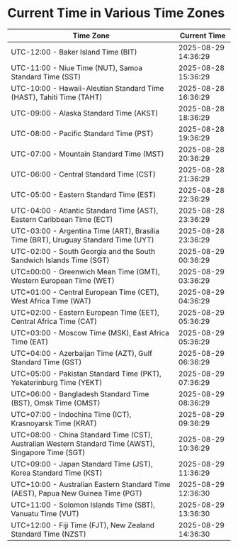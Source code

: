 # Current Time in Various Time Zones

| Time Zone | Current Time |
|-----------|--------------|
| UTC-12:00 - Baker Island Time (BIT) | 2025-08-29 14:36:29 |
| UTC-11:00 - Niue Time (NUT), Samoa Standard Time (SST) | 2025-08-28 15:36:29 |
| UTC-10:00 - Hawaii-Aleutian Standard Time (HAST), Tahiti Time (TAHT) | 2025-08-28 16:36:29 |
| UTC-09:00 - Alaska Standard Time (AKST) | 2025-08-28 18:36:29 |
| UTC-08:00 - Pacific Standard Time (PST) | 2025-08-28 19:36:29 |
| UTC-07:00 - Mountain Standard Time (MST) | 2025-08-28 20:36:29 |
| UTC-06:00 - Central Standard Time (CST) | 2025-08-28 21:36:29 |
| UTC-05:00 - Eastern Standard Time (EST) | 2025-08-28 22:36:29 |
| UTC-04:00 - Atlantic Standard Time (AST), Eastern Caribbean Time (ECT) | 2025-08-28 23:36:29 |
| UTC-03:00 - Argentina Time (ART), Brasília Time (BRT), Uruguay Standard Time (UYT) | 2025-08-28 23:36:29 |
| UTC-02:00 - South Georgia and the South Sandwich Islands Time (SGT) | 2025-08-29 00:36:29 |
| UTC±00:00 - Greenwich Mean Time (GMT), Western European Time (WET) | 2025-08-29 03:36:29 |
| UTC+01:00 - Central European Time (CET), West Africa Time (WAT) | 2025-08-29 04:36:29 |
| UTC+02:00 - Eastern European Time (EET), Central Africa Time (CAT) | 2025-08-29 05:36:29 |
| UTC+03:00 - Moscow Time (MSK), East Africa Time (EAT) | 2025-08-29 05:36:29 |
| UTC+04:00 - Azerbaijan Time (AZT), Gulf Standard Time (GST) | 2025-08-29 06:36:29 |
| UTC+05:00 - Pakistan Standard Time (PKT), Yekaterinburg Time (YEKT) | 2025-08-29 07:36:29 |
| UTC+06:00 - Bangladesh Standard Time (BST), Omsk Time (OMST) | 2025-08-29 08:36:29 |
| UTC+07:00 - Indochina Time (ICT), Krasnoyarsk Time (KRAT) | 2025-08-29 09:36:29 |
| UTC+08:00 - China Standard Time (CST), Australian Western Standard Time (AWST), Singapore Time (SGT) | 2025-08-29 10:36:29 |
| UTC+09:00 - Japan Standard Time (JST), Korea Standard Time (KST) | 2025-08-29 11:36:29 |
| UTC+10:00 - Australian Eastern Standard Time (AEST), Papua New Guinea Time (PGT) | 2025-08-29 12:36:30 |
| UTC+11:00 - Solomon Islands Time (SBT), Vanuatu Time (VUT) | 2025-08-29 13:36:30 |
| UTC+12:00 - Fiji Time (FJT), New Zealand Standard Time (NZST) | 2025-08-29 14:36:30 |
